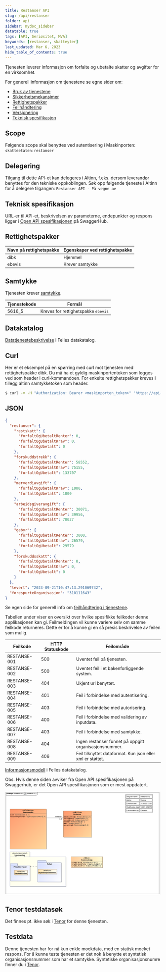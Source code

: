 ```yaml
---
title: Restanser API
slug: /api/restanser
folder: api
sidebar: mydoc_sidebar
datatable: true
tags: [API, Seriøsitet, MVA]
keywords: [restanser, skatteyter]
last_updated: Mar 6, 2023
hide_table_of_contents: true
---
```

<summary>Tjenesten leverer informasjon om forfalte og ubetalte skatter og avgifter for en virksomhet.</summary>

<Tabs underline={true}>
<TabItem headerText="Om tjenesten" itemKey="itemKey-1" default>

For generell informasjon om tjenestene se egne sider om:
* [Bruk av tjenestene](../om/bruk.md)
* [Sikkerhetsmekansimer](../om/sikkerhet.md)
* [Rettighetspakker](../om/rettighetspakker.md) 
* [Feilhåndtering](../om/feil.md)
* [Versjonering](../om/versjoner.md)
* [Teknisk spesifikasjon](../om/tekniskspesifikasjon.md)

## Scope
Følgende scope skal benyttes ved autentisering i Maskinporten: `skatteetaten:restanser`

## Delegering
Tilgang til dette API-et kan delegeres i Altinn, f.eks. dersom leverandør benyttes for den tekniske oppkoblingen. Søk opp følgende tjeneste i Altinn for å delegere tilgangen: `Restanser API - På vegne av`
 
## Teknisk spesifikasjon
URL-er til API-et, beskrivelsen av parameterne, endepunkter og respons ligger i [Open API spesifikasjonen](https://app.swaggerhub.com/apis/skatteetaten/restanser-api) på SwaggerHub.

## Rettighetspakker

| Navn på rettighetspakke |	Egenskaper ved rettighetspakke |
|---|---|
| dibk | Hjemmel |
| ebevis | Krever samtykke |
 
## Samtykke
Tjenesten krever [samtykke](../om/samtykke.md).

| Tjenestekode | Formål |
|--------| ------ |
| 5616_5 | Kreves for rettighetspakke `ebevis`|
 
## Datakatalog
[Datatjenestebeskrivelse](https://data.norge.no/dataservices/0682ff1e-05b9-3031-8add-780f28853571) i Felles datakatalog.

</TabItem>
<TabItem headerText="Eksempler" itemKey="itemKey-2"> 

## Curl

Her er et eksempel på en spørring med curl mot tjenesten med rettighetspakke dibk. Du må ha et gyldig maskinportentoken som legges ved som header i curl-kommandoen. For enkelte rettighetspakker kreves i tillegg altinn samtykketoken som header.

```bash
$ curl -v -H "Authorization: Bearer <maskinporten_token>" "https://api-test.sits.no/api/innkreving/restanser/v2/dibk/310111643"
```

## JSON

```json
{
  "restanser": {
    "restskatt": {
      "forfaltOgUbetaltRenter": 0,
      "forfaltOgUbetaltKrav": 0,
      "forfaltOgUbetalt": 0
    },
    "forskuddstrekk": {
      "forfaltOgUbetaltRenter": 58552,
      "forfaltOgUbetaltKrav": 75155,
      "forfaltOgUbetalt": 133707
    },
    "merverdiavgift": {
      "forfaltOgUbetaltKrav": 1000,
      "forfaltOgUbetalt": 1000
    },
    "arbeidsgiveravgift": {
      "forfaltOgUbetaltRenter": 30071,
      "forfaltOgUbetaltKrav": 39956,
      "forfaltOgUbetalt": 70027
    },
    "gebyr": {
      "forfaltOgUbetaltRenter": 3000,
      "forfaltOgUbetaltKrav": 26579,
      "forfaltOgUbetalt": 29579
    },
    "forskuddsskatt": {
      "forfaltOgUbetaltRenter": 0,
      "forfaltOgUbetaltKrav": 0,
      "forfaltOgUbetalt": 0
    }
  },
  "levert": "2023-09-21T10:47:13.291069732",
  "forespurteOrganisasjon": "310111643"
}
```

</TabItem>
<TabItem headerText="Feilkoder" itemKey="itemKey-3">

Se egen side for generell info om [feilhåndtering i tjenestene](../om/feil.md).

Tabellen under viser en oversikt over hvilke spesifikke feilkoder denne applikasjonen kan gi. Feilmeldingen vil kunne variere selv om samme feilkode returneres. Dette er for å kunne gi en så presis beskrivelse av feilen som mulig.

| Feilkode | HTTP Statuskode | Feilområde |
|----------|-----------------|-------|
| RESTANSE-001 | 500 | Uventet feil på tjenesten.  |
| RESTANSE-002 | 500 | Uventet feil i et bakenforliggende system.  |
| RESTANSE-003 | 404 | Ukjent url benyttet. |
| RESTANSE-004 | 401 | Feil i forbindelse med autentisering.  |
| RESTANSE-005 | 403 | Feil i forbindelse med autorisering.  |
| RESTANSE-006 | 400 | Feil i forbindelse med validering av inputdata. |
| RESTANSE-007 | 403 | Feil i forbindelse med samtykke.  |
| RESTANSE-008 | 404 | Ingen restanser funnet på oppgitt organisasjonsnummer. |
| RESTANSE-009 | 406 | Feil tilknyttet dataformat. Kun json eller xml er støttet. |

</TabItem>
<TabItem headerText="Informasjonsmodell" itemKey="itemKey-4">

 [Informasjonsmodell](https://data.norge.no/informationmodels/a38edde5-9c88-3bda-afb9-174a1aa94077) i Felles datakatalog.
 
 Obs. Hvis denne siden avviker fra Open API spesifikasjonen på Swaggerhub, er det Open API spesifikasjonen som er mest oppdatert.

 [![RestanserV2](../../static/download/Informasjonsmodell_RestanserV2.PNG)](../../static/download/Informasjonsmodell_RestanserV2.PNG)
 
</TabItem>
<TabItem headerText="Test" itemKey="itemKey-5">

## Tenor testdatasøk
Det finnes pt. ikke søk i [Tenor](../test/tenor.md) for denne tjenesten.
 
## Testdata
Denne tjenesten har for nå kun enkle mockdata, med en statisk mocket respons. For å kunne teste tjenesten er det nok å benytte et syntetisk organisasjonsnummer som har et samtykke. Syntetiske organisasjonsnumre finner du i [Tenor](../test/tenor.md).
 
</TabItem>
</Tabs>
